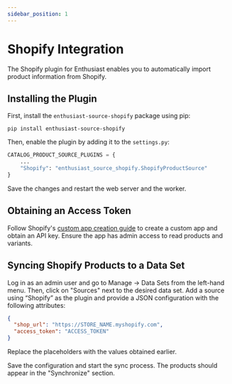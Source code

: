 ```yaml
---
sidebar_position: 1
---
```


# Shopify Integration

The Shopify plugin for Enthusiast enables you to automatically import product information from Shopify.

## Installing the Plugin


First, install the `enthusiast-source-shopify` package using pip:

```shell
pip install enthusiast-source-shopify
```

Then, enable the plugin by adding it to the `settings.py`:

```python title="server/pecl/settings.py"
CATALOG_PRODUCT_SOURCE_PLUGINS = {
    ...
    "Shopify": "enthusiast_source_shopify.ShopifyProductSource"
}
```

Save the changes and restart the web server and the worker.

## Obtaining an Access Token

Follow Shopify's [custom app creation guide](https://help.shopify.com/en/manual/apps/app-types/custom-apps#update-admin-api-scopes-for-a-custom-app) to create a custom app and obtain an API key. Ensure the app has admin access to read products and variants.

## Syncing Shopify Products to a Data Set

Log in as an admin user and go to Manage → Data Sets from the left-hand menu. Then, click on "Sources" next to the desired data set.
Add a source using “Shopify” as the plugin and provide a JSON configuration with the following attributes:
```json
{
  "shop_url": "https://STORE_NAME.myshopify.com",
  "access_token": "ACCESS_TOKEN"
}
```

Replace the placeholders with the values obtained earlier.

Save the configuration and start the sync process. The products should appear in the "Synchronize" section.

